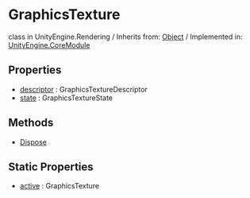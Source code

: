 # GraphicsTexture
class in UnityEngine.Rendering
 / Inherits from: <a href="https://docs.unity3d.com/6000.1/Documentation/ScriptReference/Object.html">Object</a> / Implemented in: <a href="https://docs.unity3d.com/6000.1/Documentation/ScriptReference/UnityEngine.CoreModule.html">UnityEngine.CoreModule</a>

## Properties
- <a href="https://docs.unity3d.com/6000.1/Documentation/ScriptReference/GraphicsTexture-descriptor.html">descriptor</a> : GraphicsTextureDescriptor
- <a href="https://docs.unity3d.com/6000.1/Documentation/ScriptReference/GraphicsTexture-state.html">state</a> : GraphicsTextureState

## Methods
- <a href="https://docs.unity3d.com/6000.1/Documentation/ScriptReference/GraphicsTexture.Dispose.html">Dispose</a>

## Static Properties
- <a href="https://docs.unity3d.com/6000.1/Documentation/ScriptReference/GraphicsTexture-active.html">active</a> : GraphicsTexture
